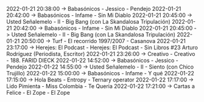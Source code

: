 2022-01-21 20:38:00 -> Babasónicos - Jessico - Pendejo
2022-01-21 20:42:00 -> Babasónicos - Infame - Sin Mi Diablo
2022-01-21 20:45:00 -> Usted Señalemelo - II - Big Bang (con La Skandalosa Tripulación)
2022-01-21 20:42:00 -> Babasónicos - Infame - Sin Mi Diablo
2022-01-21 20:45:00 -> Usted Señalemelo - II - Big Bang (con La Skandalosa Tripulación)
2022-01-21 20:50:00 -> Turf - El recorrido 1997/2007 - Casanova
2022-01-21 23:17:00 -> Herejes: El Podcast - Herejes: El Podcast - Sin Libros #23 Arturo Rodríguez (Periodista, Escritor)
2022-01-21 23:26:00 -> Creativo - Creativo - 188. FARID DIECK
2022-01-22 14:52:00 -> Babasónicos - Jessico - Pendejo
2022-01-22 14:55:00 -> Usted Señalemelo - II - Siento (con Chico Trujillo)
2022-01-22 15:00:00 -> Babasónicos - Infame - Y qué
2022-01-22 17:15:00 -> Hola Beats - Entropy - Ternary operator
2022-01-22 17:17:00 -> Lido Pimienta - Miss Colombia - Te Queria
2022-01-22 17:21:00 -> Cartas a Felice - El Zope - El Zope
